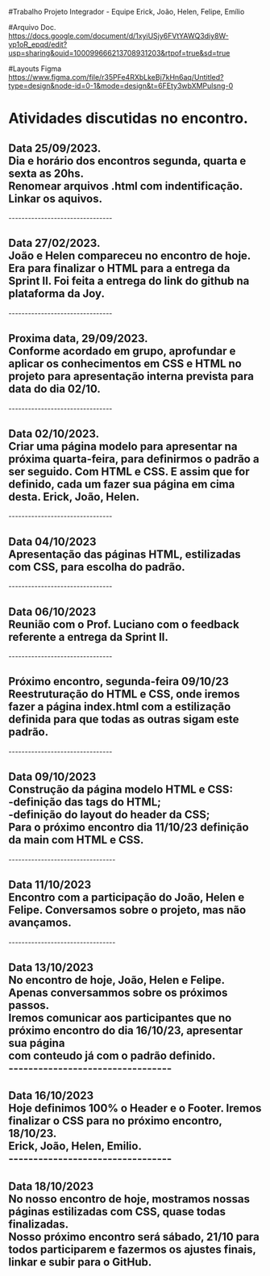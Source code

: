 #Trabalho Projeto Integrador - Equipe Erick, João, Helen, Felipe, Emílio

#Arquivo Doc.
https://docs.google.com/document/d/1xyiUSjy6FVtYAWQ3diy8W-yp1oR_epqd/edit?usp=sharing&ouid=100099666213708931203&rtpof=true&sd=true

#Layouts Figma
https://www.figma.com/file/r35PFe4RXbLkeBj7kHn6aq/Untitled?type=design&node-id=0-1&mode=design&t=6FEty3wbXMPulsng-0
<h1>
Atividades discutidas no encontro.
</h1> 
<h2>
    Data 25/09/2023.<br>
    Dia e horário dos encontros segunda, quarta e sexta as 20hs.<br>
    Renomear arquivos .html com indentificação.<br>
    Linkar os aquivos.<br>
</h2>
--------------------------------
<h2>
    Data 27/02/2023.<br>
    João e Helen compareceu no encontro de hoje. Era para finalizar o HTML para a entrega da Sprint II.
    Foi feita a entrega do link do github na plataforma da Joy.
</h2>
--------------------------------
<h2>
    Proxima data, 29/09/2023.<br>
    Conforme acordado em grupo, aprofundar e aplicar os conhecimentos em CSS e HTML no projeto para apresentação interna prevista para data do dia 02/10.
</h2>
--------------------------------
<h2>Data 02/10/2023.<br>
    Criar uma página modelo para apresentar na próxima quarta-feira, para definirmos o padrão a ser seguido.
    Com HTML e CSS. E assim que for definido, cada um fazer sua página em cima desta.
    Erick, João, Helen.  
</h2>
--------------------------------
<h2>Data 04/10/2023<br>
    Apresentação das páginas HTML, estilizadas com CSS, para escolha do padrão.
</h2>
--------------------------------
<h2>Data 06/10/2023<br>
    Reunião com o Prof. Luciano com o feedback referente a entrega da Sprint II.
</h2>
--------------------------------
<h2>Próximo encontro, segunda-feira 09/10/23<br>
Reestruturação do HTML e CSS, onde iremos fazer a página index.html com a estilização definida para que todas as outras sigam este padrão.
</h2>
--------------------------------
<h2>Data 09/10/2023<br>
Construção da página modelo HTML e CSS:<br>
-definição das tags do HTML;<br>
-definição do layout do header da CSS;<br>
Para o próximo encontro dia 11/10/23 definição da main com HTML e CSS.</h2>
---------------------------------
<h2>Data 11/10/2023<br>
Encontro com a participação do João, Helen e Felipe. Conversamos sobre o projeto, mas não avançamos.</h2>
---------------------------------
<h2>Data 13/10/2023<br>
No encontro de hoje, João, Helen e Felipe. Apenas conversammos sobre os próximos passos.<br>
Iremos comunicar aos participantes que no próximo encontro do dia 16/10/23, apresentar sua página<br>
com conteudo já com o padrão definido.<br>
---------------------------------
<h2>Data 16/10/2023<br>
Hoje definimos 100% o Header e o Footer. Iremos finalizar o CSS para no próximo encontro, 18/10/23.<br>
Erick, João, Helen, Emilio.<br>
---------------------------------
<h2>Data 18/10/2023<br>
No nosso encontro de hoje, mostramos nossas páginas estilizadas com CSS, quase todas finalizadas.<br>
Nosso próximo encontro será sábado, 21/10 para todos participarem e fazermos os ajustes finais, <br>
linkar e subir para o GitHub.<br>




